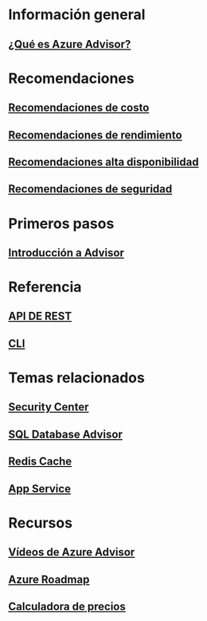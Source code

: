 # Información general
## [¿Qué es Azure Advisor?](advisor-overview.md)

# Recomendaciones
## [Recomendaciones de costo](advisor-cost-recommendations.md)
## [Recomendaciones de rendimiento](advisor-performance-recommendations.md)
## [Recomendaciones alta disponibilidad](advisor-high-availability-recommendations.md)
## [Recomendaciones de seguridad](advisor-security-recommendations.md)

# Primeros pasos
## [Introducción a Advisor](advisor-get-started.md)

# Referencia
## [API DE REST](https://docs.microsoft.com/rest/api/advisor)
## [CLI](https://docs.microsoft.com/cli/azure/advisor)

# Temas relacionados
## [Security Center](https://azure.microsoft.com/services/security-center/)
## [SQL Database Advisor](https://azure.microsoft.com/documentation/articles/sql-database-advisor/)
## [Redis Cache](https://azure.microsoft.com/documentation/articles/cache-configure/#redis-cache-advisor)
## [App Service](https://azure.microsoft.com/documentation/articles/app-service-best-practices/)

# Recursos
## [Vídeos de Azure Advisor](https://azure.microsoft.com/en-us/resources/videos/index/?services=advisor)
## [Azure Roadmap](https://azure.microsoft.com/roadmap/?category=monitoring-management)
## [Calculadora de precios](https://azure.microsoft.com/pricing/calculator/)

